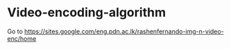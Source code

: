 # Video-encoding-algorithm

Go to 
https://sites.google.com/eng.pdn.ac.lk/rashenfernando-img-n-video-enc/home
